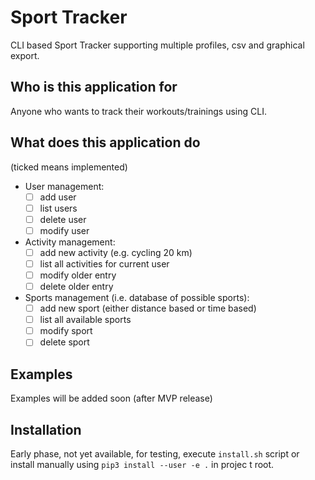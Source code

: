 # Sport Tracker

CLI based Sport Tracker supporting multiple profiles, csv and graphical export.

## Who is this application for
Anyone who wants to track their workouts/trainings using CLI.

## What does this application do
(ticked means implemented)
- User management:
    - [ ] add user
    - [ ] list users
    - [ ] delete user
    - [ ] modify user
- Activity management:
    - [ ] add new activity (e.g. cycling 20 km)
    - [ ] list all activities for current user
    - [ ] modify older entry
    - [ ] delete older entry
- Sports management (i.e. database of possible sports):
    - [ ] add new sport (either distance based or time based)
    - [ ] list all available sports
    - [ ] modify sport
    - [ ] delete sport
    
 ## Examples
 Examples will be added soon (after MVP release)
 
 ## Installation
Early phase, not yet available, for testing, execute `install.sh` script or 
install manually using `pip3 install --user -e .` in projec t root.